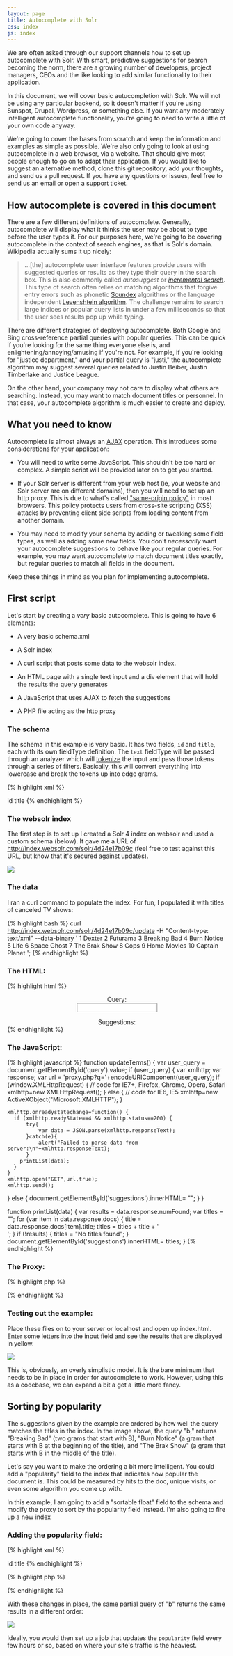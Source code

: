 ```yaml
---
layout: page
title: Autocomplete with Solr
css: index
js: index
---
```


We are often asked through our support channels how to set up autocomplete with Solr. With smart, predictive suggestions for search becoming the norm, there are a growing number of developers, project managers, CEOs and the like looking to add similar functionality to their application. 

In this document, we will cover basic autucompletion with Solr. We will not be using any particular backend, so it doesn't matter if you're using Sunspot, Drupal, Wordpress, or something else. If you want any moderately intelligent autocomplete functionality, you're going to need to write a little of your own code anyway.

We're going to cover the bases from scratch and keep the information and examples as simple as possible. We're also only going to look at using autocomplete in a web browser, via a website. That should give most people enough to go on to adapt their application. If you would like to suggest an alternative method, clone this git repository, add your thoughts, and send us a pull request. If you have any questions or issues, feel free to send us an email or open a support ticket.


## How autocomplete is covered in this document

There are a few different definitions of autocomplete. Generally, autocomplete will display what it thinks the user may be about to type before the user types it. For our purposes here, we're going to be covering autocomplete in the context of search engines, as that is Solr's domain. Wikipedia actually sums it up nicely:

> ...[the] autocomplete user interface features provide users with suggested queries or results as they type their query in the search box. This is also commonly called *autosuggest* or *[incremental search](http://en.wikipedia.org/wiki/Incremental_search)*. This type of search often relies on matching algorithms that forgive entry errors such as phonetic [Soundex](http://en.wikipedia.org/wiki/Soundex) algorithms or the language independent [Levenshtein algorithm](http://en.wikipedia.org/wiki/Levenshtein_algorithm). The challenge remains to search large indices or popular query lists in under a few milliseconds so that the user sees results pop up while typing.

There are different strategies of deploying autocomplete. Both Google and Bing cross-reference partial queries with popular queries. This can be quick if you're looking for the same thing everyone else is, and enlightening/annoying/amusing if you're not. For example, if you're looking for "justice department," and your partial query is "justi," the autocomplete algorithm may suggest several queries related to Justin Beiber, Justin Timberlake and Justice League.

On the other hand, your company may not care to display what others are searching. Instead, you may want to match document titles or personnel. In that case, your autocomplete algorithm is much easier to create and deploy.


## What you need to know

Autocomplete is almost always an [AJAX](http://en.wikipedia.org/wiki/Ajax_%28programming%29) operation. This introduces some considerations for your application:

* You will need to write some JavaScript. This shouldn't be too hard or complex. A simple script will be provided later on to get you started.

* If your Solr server is different from your web host (ie, your website and Solr server are on different domains), then you will need to set up an http proxy. This is due to what's called ["same-origin policy"](http://en.wikipedia.org/wiki/Same-origin_policy) in most browsers. This policy protects users from cross-site scripting (XSS) attacks by preventing client side scripts from loading content from another domain.

* You may need to modify your schema by adding or tweaking some field types, as well as adding some new fields. You don't *necessarily* want your autocomplete suggestions to behave like your regular queries. For example, you may want autocomplete to match document titles exactly, but regular queries to match all fields in the document.

Keep these things in mind as you plan for implementing autocomplete. 

## First script

Let's start by creating a *very* basic autocomplete. This is going to have 6 elements:

* A very basic schema.xml

* A Solr index

* A curl script that posts some data to the websolr index.

* An HTML page with a single text input and a div element that will hold the results the query generates

* A JavaScript that uses AJAX to fetch the suggestions

* A PHP file acting as the http proxy


### The schema

The schema in this example is very basic. It has two fields, `id` and `title`, each with its own fieldType definition. The `text` fieldType will be passed through an analyzer which will [tokenize](http://en.wikipedia.org/wiki/Tokenization) the input and pass those tokens through a series of filters. Basically, this will convert everything into lowercase and break the tokens up into edge grams.

{% highlight xml %}
<?xml version="1.0" encoding="utf-8"?>
<schema name="Autocomplete EdgeNGrams Example" version="1.0">
  <types>
    <fieldType name="string" class="solr.StrField"  omitNorms="true" />
    <fieldtype name="text"   class="solr.TextField" positionIncrementGap="1">
      <analyzer>
        <tokenizer class="solr.StandardTokenizerFactory" />
        <filter    class="solr.StandardFilterFactory"    />
        <filter    class="solr.LowerCaseFilterFactory"   />
        <filter    class="solr.EdgeNGramFilterFactory" minGramSize="1" maxGramSize="15" side="front"/>
      </analyzer>
    </fieldtype>
  </types>
  <fields>
    <field name="id"    stored="true" type="string" multiValued="false" indexed="true" />
    <field name="title" stored="true" type="text"   multiValued="true"  indexed="true" />
  </fields>
  <uniqueKey>id</uniqueKey>
  <defaultSearchField>title</defaultSearchField>
  <solrQueryParser defaultOperator="AND" />
</schema>
{% endhighlight %}

### The websolr index

The first step is to set up I created a Solr 4 index on websolr and used a custom schema (below). It gave me a URL of http://index.websolr.com/solr/4d24e17b09c (feel free to test against this URL, but know that it's secured against updates).

<a href="examples/first/new_index.png">
  <img src="examples/first/new_index.png" style="max-width: 800px;margin:0 auto;border:0;" />
</a>

### The data

I ran a curl command to populate the index. For fun, I populated it with titles of canceled TV shows:

{% highlight bash %}
curl http://index.websolr.com/solr/4d24e17b09c/update -H "Content-type: text/xml" --data-binary '
  <add>
    <doc>
      <field name="id">1</field>
      <field name="title">Dexter</field>
    </doc>
    <doc>
      <field name="id">2</field>
      <field name="title">Futurama</field>
    </doc>
    <doc>
      <field name="id">3</field>
      <field name="title">Breaking Bad</field>
    </doc>
    <doc>
      <field name="id">4</field>
      <field name="title">Burn Notice</field>
    </doc>
    <doc>
      <field name="id">5</field>
      <field name="title">Life</field>
    </doc>
    <doc>
      <field name="id">6</field>
      <field name="title">Space Ghost</field>
    </doc>
    <doc>
      <field name="id">7</field>
      <field name="title">The Brak Show</field>
    </doc>
    <doc>
      <field name="id">8</field>
      <field name="title">Cops</field>
    </doc>
    <doc>
      <field name="id">9</field>
      <field name="title">Home Movies</field>
    </doc>
    <doc>
      <field name="id">10</field>
      <field name="title">Captain Planet</field>
    </doc>
  </add>';
{% endhighlight %}

### The HTML:

{% highlight html %}
<!DOCTYPE html>
<html>
  <head>
    <title>Autocomplete Example #1</title>
    <script type="text/javascript" src="script.js"></script>
    <meta content="text/html;charset=utf-8" http-equiv="Content-Type">
    <meta content="utf-8" http-equiv="encoding">
  </head>
  <body>
    <center>
      Query:
      <form autocomplete="off" onsubmit="return false;">
        <input type="text" name="query" id="query" onkeyup="updateTerms();" />
      </form>
      Suggestions:
      <div id="suggestions" style="background-color:#FFFFCC;width:300px;"></div>
    </center>
  </body>
</html>
{% endhighlight %}

### The JavaScript:

{% highlight javascript %}
function updateTerms() {
  var user_query  = document.getElementById('query').value;
  if (user_query) {
    var xmlhttp;
    var response;
    var url = 'proxy.php?q='+encodeURIComponent(user_query);
    if (window.XMLHttpRequest)  {
      // code for IE7+, Firefox, Chrome, Opera, Safari
      xmlhttp=new XMLHttpRequest();
    }
    else {
      // code for IE6, IE5
      xmlhttp=new ActiveXObject("Microsoft.XMLHTTP");
    }

    xmlhttp.onreadystatechange=function() {
      if (xmlhttp.readyState==4 && xmlhttp.status==200) {
          try{
              var data = JSON.parse(xmlhttp.responseText);
          }catch(e){
              alert("Failed to parse data from server:\n"+xmlhttp.responseText);
          }
        printList(data);
      }
    }
    xmlhttp.open("GET",url,true);
    xmlhttp.send();
  }
  else {
    document.getElementById('suggestions').innerHTML= "";
  }
}

function printList(data) {
  var results      = data.response.numFound;
  var titles       = "";
  for (var item in data.response.docs) {
    title = data.response.docs[item].title;
    titles = titles + title + '<br />';
  }
  if (!results) {
    titles = "No titles found";
  }
  document.getElementById('suggestions').innerHTML= titles;
}
{% endhighlight %}

### The Proxy:

{% highlight php %}
<?php
  $q = (in_array('q', array_keys($_GET))) ? $_GET['q'] : '';
  $url = 'http://index.websolr.com/solr/4d24e17b09c/select?q=title:"' . urlencode($q) . '"&sort=score+desc&defType=edismax&wt=json';
  $handle = fopen($url, "r");
  if ($handle) {
      while (!feof($handle)) {
          $buffer = fgets($handle, 4096);
          echo $buffer;
      }
      fclose($handle);
  }
  exit();
?>
{% endhighlight %}

### Testing out the example:

Place these files on to your server or localhost and open up index.html. Enter some letters into the input field and see the results that are displayed in yellow.

<a href="examples/first/example_1_demo.png">
  <img src="examples/first/example_1_demo.png" style="max-width: 800px;margin:0 auto;border:0;" />
</a>

This is, obviously, an overly simplistic model. It is the bare minimum that needs to be in place in order for autocomplete to work. However, using this as a codebase, we can expand a bit a get a little more fancy.

## Sorting by popularity

The suggestions given by the example are ordered by how well the query matches the titles in the index. In the image above, the query "b," returns "Breaking Bad" (two grams that start with B), "Burn Notice" (a gram that starts with B at the beginning of the title), and "The Brak Show" (a gram that starts with B in the middle of the title).

Let's say you want to make the ordering a bit more intelligent. You could add a "popularity" field to the index that indicates how popular the document is. This could be measured by hits to the doc, unique visits, or even some algorithm you come up with.

In this example, I am going to add a "sortable float" field to the schema and modify the proxy to sort by the popularity field instead. I'm also going to fire up a new index

### Adding the popularity field:

{% highlight xml %}
<?xml version="1.0" encoding="utf-8"?>
<schema name="Autocomplete EdgeNGrams Example" version="2.0">
  <types>
    <fieldType name="string" class="solr.StrField"  omitNorms="true" />
    <fieldtype name="text"   class="solr.TextField" positionIncrementGap="1">
      <analyzer>
        <tokenizer class="solr.StandardTokenizerFactory" />
        <filter    class="solr.StandardFilterFactory"    />
        <filter    class="solr.LowerCaseFilterFactory"   />
        <filter    class="solr.EdgeNGramFilterFactory" minGramSize="1" maxGramSize="15" side="front"/>
      </analyzer>
    </fieldtype>
    <fieldType name="sfloat" class="solr.SortableFloatField" omitNorms="true"/>
  </types>
  <fields>
    <field name="id"         stored="true" type="string" multiValued="false" indexed="true" />
    <field name="title"      stored="true" type="text"   multiValued="true"  indexed="true" />
    <field name="popularity" stored="true" type="sfloat" multiValued="false" indexed="true" />
  </fields>
  <uniqueKey>id</uniqueKey>
  <defaultSearchField>title</defaultSearchField>
  <solrQueryParser defaultOperator="AND" />
</schema>
{% endhighlight %}

{% highlight php %}
<?php
  $q = (in_array('q', array_keys($_GET))) ? $_GET['q'] : '';
  $url = 'http://index.websolr.com/solr/fa1e5a56fe0/select?q=title:"' . urlencode($q) . '"&sort=popularity+desc&defType=edismax&wt=json';
  $handle = fopen($url, "r");
  if ($handle) {
      while (!feof($handle)) {
          $buffer = fgets($handle, 4096);
          echo $buffer;
      }
      fclose($handle);
  }
  exit();
?>
{% endhighlight %}

With these changes in place, the same partial query of "b" returns the same results in a different order:

<a href="examples/second/example_2_demo.png">
  <img src="examples/second/example_2_demo.png" style="max-width: 800px;margin:0 auto;border:0;" />
</a>

Ideally, you would then set up a job that updates the `popularity` field every few hours or so, based on where your site's traffic is the heaviest.

